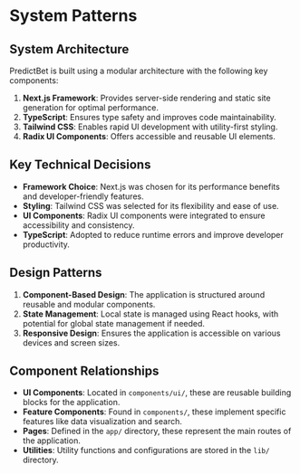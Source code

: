 # System Patterns

## System Architecture
PredictBet is built using a modular architecture with the following key components:
1. **Next.js Framework**: Provides server-side rendering and static site generation for optimal performance.
2. **TypeScript**: Ensures type safety and improves code maintainability.
3. **Tailwind CSS**: Enables rapid UI development with utility-first styling.
4. **Radix UI Components**: Offers accessible and reusable UI elements.

## Key Technical Decisions
- **Framework Choice**: Next.js was chosen for its performance benefits and developer-friendly features.
- **Styling**: Tailwind CSS was selected for its flexibility and ease of use.
- **UI Components**: Radix UI components were integrated to ensure accessibility and consistency.
- **TypeScript**: Adopted to reduce runtime errors and improve developer productivity.

## Design Patterns
1. **Component-Based Design**: The application is structured around reusable and modular components.
2. **State Management**: Local state is managed using React hooks, with potential for global state management if needed.
3. **Responsive Design**: Ensures the application is accessible on various devices and screen sizes.

## Component Relationships
- **UI Components**: Located in `components/ui/`, these are reusable building blocks for the application.
- **Feature Components**: Found in `components/`, these implement specific features like data visualization and search.
- **Pages**: Defined in the `app/` directory, these represent the main routes of the application.
- **Utilities**: Utility functions and configurations are stored in the `lib/` directory.
